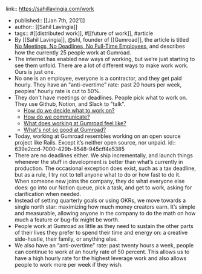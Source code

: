 ---
---

link:: https://sahillavingia.com/work

- published:: [[Jan 7th, 2021]]
- author:: [[Sahil Lavingia]]
- tags:: #[[distributed work]], #[[future of work]], #article
- By [[Sahil Lavingia]], @shl, founder of [[Gumroad]], the article is titled [No Meetings, No Deadlines, No Full-Time Employees](https://sahillavingia.com/work), and describes how the currently 25 people work at Gumroad.
- The internet has enabled new ways of working, but we’re just starting to see them unfold. There are a lot of different ways to make work work. Ours is just one.
- No one is an employee, everyone is a contractor, and they get paid hourly. They have an "anti-overtime" rate: past 20 hours per week, peoples' hourly rate is cut to 50%.
- They don't have meetings or deadlines. People pick what to work on. They use Github, Notion, and Slack to "talk".
	- [How do we decide what to work on?](https://www.notion.so/gumroad/How-do-we-decide-what-to-work-on-f2064b8ab16c4cbcac1077e16c8cf33b)
	- [How do we communicate?](https://www.notion.so/gumroad/How-do-we-communicate-06f2032bfdae4552a38149c99c68e3df)
	- [What does working at Gumroad feel like?](https://www.notion.so/gumroad/What-does-working-at-Gumroad-feel-like-7d9fd1c9548245a58afe5569d76a7960)
	- [What's not so good at Gumroad?](https://www.notion.so/gumroad/What-s-not-so-good-at-Gumroad-847e3c285b1f45ab955ebacf52867900)
- Today, working at Gumroad resembles working on an open source project like Rails. Except it’s neither open source, nor unpaid.
  id:: 639e2ccd-7000-429b-8548-945cff4e5385
- There are no deadlines either. We ship incrementally, and launch things whenever the stuff in development is better than what’s currently in production. The occasional exception does exist, such as a tax deadline, but as a rule, I try not to tell anyone what to do or how fast to do it. When someone new joins the company, they do what everyone else does: go into our Notion queue, pick a task, and get to work, asking for clarification when needed.
- Instead of setting quarterly goals or using OKRs, we move towards a single north star: maximizing how much money creators earn. It’s simple and measurable, allowing anyone in the company to do the math on how much a feature or bug-fix might be worth.
- People work at Gumroad as little as they need to sustain the other parts of their lives they prefer to spend their time and energy on: a creative side-hustle, their family, or anything else.
- We also have an “anti-overtime” rate: past twenty hours a week, people can continue to work at an hourly rate of 50 percent. This allows us to have a high hourly rate for the highest leverage work and also allows people to work more per week if they wish.
